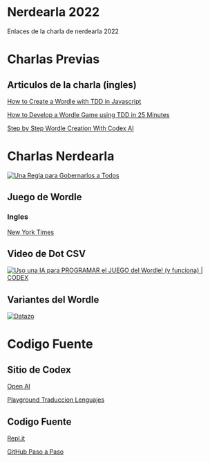 # Nerdearla 2022

Enlaces de la charla de nerdearla 2022

# Charlas Previas

## Articulos de la charla (ingles)

[How to Create a Wordle with TDD in Javascript](https://maximilianocontieri.com/how-to-create-a-wordle-with-tdd-in-javascript)

[How to Develop a Wordle Game using TDD in 25 Minutes](https://maximilianocontieri.com/how-to-develop-a-wordle-game-using-tdd-in-25-minutes)

[Step by Step Wordle Creation With Codex AI](https://maximilianocontieri.com/step-by-step-wordle-creation-with-codex-ai)

# Charlas Nerdearla

[![Una Regla para Gobernarlos a Todos](https://img.youtube.com/vi/A0ZjnGN8DIs/sddefault.jpg)](https://youtu.be/A0ZjnGN8DIs) 

## Juego de Wordle 

### Ingles

[New York Times](https://www.nytimes.com/games/wordle/index.html)

## Video de Dot CSV

[![Uso una IA para PROGRAMAR el JUEGO del Wordle! (y funciona) | CODEX](https://img.youtube.com/vi/FQqwynsDs7A/sddefault.jpg)](https://youtu.be/FQqwynsDs7AA) 

## Variantes del Wordle

[![Datazo](https://img.youtube.com/vi/MoFpmG5sKW4/sddefault.jpg)](https://youtu.be/MoFpmG5sKW4) 

# Codigo Fuente

## Sitio de Codex

[Open AI](https://beta.openai.com/)

[Playground Traduccion Lenguajes](https://beta.openai.com/playground/p/default-js-to-py?model=code-davinci-002)

## Codigo Fuente

[Repl.it](https://replit.com/@mcsee/Wordle-TDD)

[GitHub Paso a Paso](https://github.com/mcsee/Software-Design-Articles/blob/main/Articles/Wordle/Step%20by%20Step%20Wordle%20Creation%20With%20Codex%20AI/readme.md)
